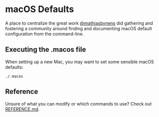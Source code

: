 # macOS Defaults

A place to centralize the great work [@mathiasbynens](http://mths.be/macos) did gathering and fostering a community around finding and documenting macOS default configuration from the command-line.

## Executing the .macos file

When setting up a new Mac, you may want to set some sensible macOS defaults:

`./.macos`

## Reference
Unsure of what you can modify or which commands to use?
Check out [REFERENCE.md](REFERENCE.md).

